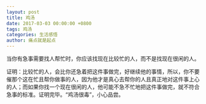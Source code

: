 ```yaml
---
layout: post
title: 鸡汤
date: 2017-03-03 00:00:00 +0800
tags: 鸡汤
categories: 生活感悟
author: 痛点就是起点
---
```

当你有急事需要找人帮忙时，你应该找现在比较忙的人，而不是找现在很闲的人。

证明：比较忙的人，会比你还急着把这件事做完，好继续他的事情，所以，你不要催那个这在忙且帮你做事的人，因为他才是真心去帮你的人且真正地对这件事上心的人；而如果你找一个现在很闲的人，他可能不急不忙地把这件事做完，就不符合急事的标准。证明完毕。“鸡汤很毒”，小心品尝。
